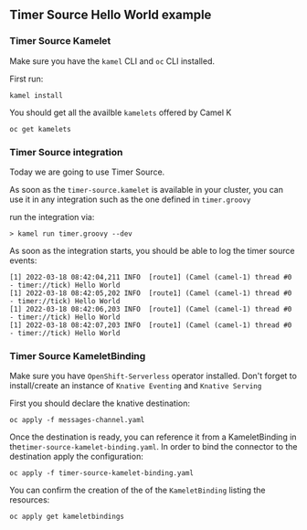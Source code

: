 ## Timer Source Hello World example


### Timer Source Kamelet

Make sure you have the `kamel` CLI and  `oc` CLI installed. 

First run:

`kamel install`

You should get all the availble `kamelets` offered by Camel K

`oc get kamelets`


### Timer Source integration
Today we are going to use Timer Source.

As soon as the `timer-source.kamelet` is available in your cluster, you can use it in any integration such as the one defined in `timer.groovy`

run the integration via:

`> kamel run timer.groovy --dev` 

As soon as the integration starts, you should be able to log the timer source events:

```
[1] 2022-03-18 08:42:04,211 INFO  [route1] (Camel (camel-1) thread #0 - timer://tick) Hello World
[1] 2022-03-18 08:42:05,202 INFO  [route1] (Camel (camel-1) thread #0 - timer://tick) Hello World
[1] 2022-03-18 08:42:06,203 INFO  [route1] (Camel (camel-1) thread #0 - timer://tick) Hello World
[1] 2022-03-18 08:42:07,203 INFO  [route1] (Camel (camel-1) thread #0 - timer://tick) Hello World
```

### Timer Source KameletBinding 

Make sure you have `OpenShift-Serverless` operator installed. Don't forget to install/create an instance of `Knative Eventing` and `Knative Serving`

First you should declare the knative destination:

`oc apply -f messages-channel.yaml`

Once the destination is ready, you can reference it from a KameletBinding in the`timer-source-kamelet-binding.yaml`. In order to bind the connector to the destination apply the configuration:

`oc apply -f timer-source-kamelet-binding.yaml`

You can confirm the creation of the of the `KameletBinding` listing the resources:

`oc apply get kameletbindings`
